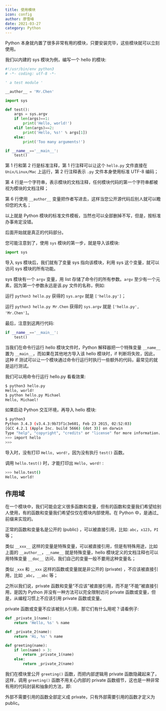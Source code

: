 ```yaml
---
title: 使用模块
icon: config
author: 廖雪峰
date: 2021-03-27
category: Python
---
```


Python 本身就内置了很多非常有用的模块，只要安装完毕，这些模块就可以立刻使用。

<!-- more -->

我们以内建的 sys 模块为例，编写一个 hello 的模块:

```py
#!/usr/bin/env python3
# -*- coding: utf-8 -*-

' a test module '

__author__ = 'Mr.Chen'

import sys

def test():
    args = sys.argv
    if len(args)==1:
        print('Hello, world!')
    elif len(args)==2:
        print('Hello, %s!' % args[1])
    else:
        print('Too many arguments!')

if __name__=='__main__':
    test()
```

第 1 行和第 2 行是标准注释，第 1 行注释可以让这个 `hello.py` 文件直接在 `Unix/Linux/Mac` 上运行，第 2 行注释表示 `.py` 文件本身使用标准 UTF-8 编码；

第 4 行是一个字符串，表示模块的文档注释，任何模块代码的第一个字符串都被视为模块的文档注释；

第 6 行使用 `__author__` 变量把作者写进去，这样当您公开源代码后别人就可以瞻仰您的大名；

以上就是 Python 模块的标准文件模板，当然也可以全部删掉不写，但是，按标准办事肯定没错。

后面开始就是真正的代码部分。

您可能注意到了，使用 `sys` 模块的第一步，就是导入该模块:

```py
import sys
```

导入 sys 模块后，我们就有了变量 sys 指向该模块，利用 sys 这个变量，就可以访问 sys 模块的所有功能。

sys 模块有一个 `argv` 变量，用 list 存储了命令行的所有参数。`argv` 至少有一个元素，因为第一个参数永远是该.py 文件的名称，例如:

运行 `python3 hello.py` 获得的 `sys.argv` 就是 `['hello.py']`；

运行 `python3 hello.py Mr.Chen` 获得的 `sys.argv` 就是 `['hello.py', 'Mr.Chen']`。

最后，注意到这两行代码:

```py
if __name__=='__main__':
    test()
```

当我们在命令行运行 hello 模块文件时，Python 解释器把一个特殊变量 `__name__` 置为 `__main__`，而如果在其他地方导入该 hello 模块时，if 判断将失败，因此，这种 if 测试可以让一个模块通过命令行运行时执行一些额外的代码，最常见的就是运行测试。

我们可以用命令行运行 hello.py 看看效果:

```sh
$ python3 hello.py
Hello, world!
$ python hello.py Michael
Hello, Michael!
```

如果启动 Python 交互环境，再导入 hello 模块:

```sh
$ python3
Python 3.4.3 (v3.4.3:9b73f1c3e601, Feb 23 2015, 02:52:03)
[GCC 4.2.1 (Apple Inc. build 5666) (dot 3)] on darwin
Type "help", "copyright", "credits" or "license" for more information.
>>> import hello
>>>
```

导入时，没有打印 `Hello, word!`，因为没有执行 `test()` 函数。

调用 `hello.test()` 时，才能打印出 `Hello, word!` :

```sh
>>> hello.test()
Hello, world!
```

## 作用域

在一个模块中，我们可能会定义很多函数和变量，但有的函数和变量我们希望给别人使用，有的函数和变量我们希望仅仅在模块内部使用。在 Python 中，是通过\_前缀来实现的。

正常的函数和变量名是公开的 (public) ，可以被直接引用，比如: `abc`，`x123`，`PI` 等；

类似 `__xxx__` 这样的变量是特殊变量，可以被直接引用，但是有特殊用途，比如上面的 `__author__`，`__name__` 就是特殊变量，hello 模块定义的文档注释也可以用特殊变量 `__doc__` 访问，我们自己的变量一般不要用这种变量名；

类似 `_xxx` 和 `__xxx` 这样的函数或变量就是非公开的 (private) ，不应该被直接引用，比如 `_abc`，`__abc` 等；

之所以我们说，private 函数和变量“不应该”被直接引用，而不是“不能”被直接引用，是因为 Python 并没有一种方法可以完全限制访问 private 函数或变量，但是，从编程习惯上不应该引用 private 函数或变量。

private 函数或变量不应该被别人引用，那它们有什么用呢？请看例子:

```py
def _private_1(name):
    return 'Hello, %s' % name

def _private_2(name):
    return 'Hi, %s' % name

def greeting(name):
    if len(name) > 3:
        return _private_1(name)
    else:
        return _private_2(name)
```

我们在模块里公开 `greeting()` 函数，而把内部逻辑用 private 函数隐藏起来了，这样，调用 `greeting()` 函数不用关心内部的 private 函数细节，这也是一种非常有用的代码封装和抽象的方法，即:

外部不需要引用的函数全部定义成 private，只有外部需要引用的函数才定义为 public。
